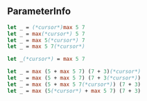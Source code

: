 ## ParameterInfo

```ocaml
let _ = (*cursor*)max 5 7
let _ = max(*cursor*) 5 7
let _ = max 5(*cursor*) 7
let _ = max 5 7(*cursor*)
```

```ocaml
let _(*cursor*) = max 5 7
```

```ocaml
let _ = max (5 + max 5 7) (7 + 3)(*cursor*)
let _ = max (5 + max 5 7) (7 + 3(*cursor*))
let _ = max (5 + max 5 7(*cursor*)) (7 + 3)
let _ = max (5(*cursor*) + max 5 7) (7 + 3)
```
